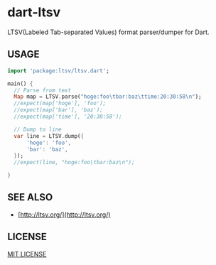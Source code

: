 # dart-ltsv

LTSV(Labeled Tab-separated Values) format parser/dumper for Dart.

## USAGE

``` dart
import 'package:ltsv/ltsv.dart';

main() {
  // Parse from text
  Map map = LTSV.parse("hoge:foo\tbar:baz\ttime:20:30:58\n");
  //expect(map['hoge'], 'foo');
  //expect(map['bar'], 'baz');
  //expect(map['time'], '20:30:58');

  // Dump to line
  var line = LTSV.dump({
      'hoge': 'foo',
      'bar': 'baz',
  });
  //expect(line, "hoge:foo\tbar:baz\n");

}

```

## SEE ALSO

- [http://ltsv.org/](http://ltsv.org/)

## LICENSE

[MIT LICENSE](LICENSE)
